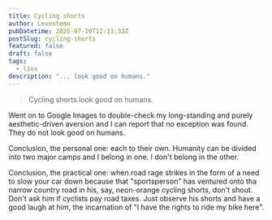 ```yaml
---
title: Cycling shorts
author: Leventemo
pubDatetime: 2025-07-10T12:11:32Z
postSlug: cycling-shorts
featured: false
draft: false
tags:
  - lies
description: "... look good on humans."
---
```


>Cycling shorts look good on humans.

Went on to Google Images to double-check my long-standing and purely aesthetic-driven aversion and I can report that no exception was found. They do not look good on humans.

Conclusion, the personal one: each to their own. Humanity can be divided into two major camps and I belong in one. I don't belong in the other.

Conclusion, the practical one: when road rage strikes in the form of a need to slow your car down because that "sportsperson" has ventured onto tha narrow country road in his, say, neon-orange cycling shorts, don't shout. Don't ask him if cyclists pay road taxes. Just observe his shorts and have a good laugh at him, the incarnation of "I have the rights to ride my bike here".
